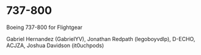 # 737-800
Boeing 737-800 for Flightgear

Gabriel Hernandez (GabrielYV), Jonathan Redpath (legoboyvdlp), D-ECHO, ACJZA, Joshua Davidson (it0uchpods)
